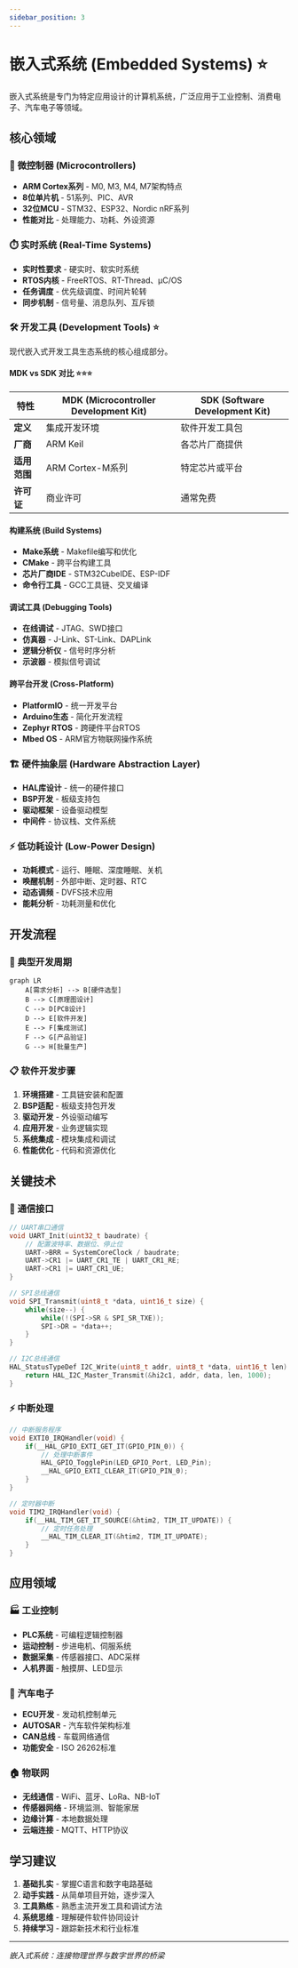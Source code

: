 ```yaml
---
sidebar_position: 3
---
```


# 嵌入式系统 (Embedded Systems) ⭐

嵌入式系统是专门为特定应用设计的计算机系统，广泛应用于工业控制、消费电子、汽车电子等领域。

## 核心领域

### 🔧 **微控制器** (Microcontrollers)
- **ARM Cortex系列** - M0, M3, M4, M7架构特点
- **8位单片机** - 51系列、PIC、AVR
- **32位MCU** - STM32、ESP32、Nordic nRF系列
- **性能对比** - 处理能力、功耗、外设资源

### ⏱️ **实时系统** (Real-Time Systems)
- **实时性要求** - 硬实时、软实时系统
- **RTOS内核** - FreeRTOS、RT-Thread、μC/OS
- **任务调度** - 优先级调度、时间片轮转
- **同步机制** - 信号量、消息队列、互斥锁

### 🛠️ **开发工具** (Development Tools) ⭐
现代嵌入式开发工具生态系统的核心组成部分。

#### **MDK vs SDK 对比** ⭐⭐⭐
| 特性 | MDK (Microcontroller Development Kit) | SDK (Software Development Kit) |
|------|---------------------------------------|--------------------------------|
| **定义** | 集成开发环境 | 软件开发工具包 |
| **厂商** | ARM Keil | 各芯片厂商提供 |
| **适用范围** | ARM Cortex-M系列 | 特定芯片或平台 |
| **许可证** | 商业许可 | 通常免费 |

#### **构建系统** (Build Systems)
- **Make系统** - Makefile编写和优化
- **CMake** - 跨平台构建工具
- **芯片厂商IDE** - STM32CubeIDE、ESP-IDF
- **命令行工具** - GCC工具链、交叉编译

#### **调试工具** (Debugging Tools)
- **在线调试** - JTAG、SWD接口
- **仿真器** - J-Link、ST-Link、DAPLink
- **逻辑分析仪** - 信号时序分析
- **示波器** - 模拟信号调试

#### **跨平台开发** (Cross-Platform)
- **PlatformIO** - 统一开发平台
- **Arduino生态** - 简化开发流程
- **Zephyr RTOS** - 跨硬件平台RTOS
- **Mbed OS** - ARM官方物联网操作系统

### 🏗️ **硬件抽象层** (Hardware Abstraction Layer)
- **HAL库设计** - 统一的硬件接口
- **BSP开发** - 板级支持包
- **驱动框架** - 设备驱动模型
- **中间件** - 协议栈、文件系统

### ⚡ **低功耗设计** (Low-Power Design)
- **功耗模式** - 运行、睡眠、深度睡眠、关机
- **唤醒机制** - 外部中断、定时器、RTC
- **动态调频** - DVFS技术应用
- **能耗分析** - 功耗测量和优化

## 开发流程

### 🔄 **典型开发周期**
```mermaid
graph LR
    A[需求分析] --> B[硬件选型]
    B --> C[原理图设计]
    C --> D[PCB设计]
    D --> E[软件开发]
    E --> F[集成测试]
    F --> G[产品验证]
    G --> H[批量生产]
```

### 📋 **软件开发步骤**
1. **环境搭建** - 工具链安装和配置
2. **BSP适配** - 板级支持包开发
3. **驱动开发** - 外设驱动编写
4. **应用开发** - 业务逻辑实现
5. **系统集成** - 模块集成和调试
6. **性能优化** - 代码和资源优化

## 关键技术

### 🔌 **通信接口**
```c
// UART串口通信
void UART_Init(uint32_t baudrate) {
    // 配置波特率、数据位、停止位
    UART->BRR = SystemCoreClock / baudrate;
    UART->CR1 |= UART_CR1_TE | UART_CR1_RE;
    UART->CR1 |= UART_CR1_UE;
}

// SPI总线通信
void SPI_Transmit(uint8_t *data, uint16_t size) {
    while(size--) {
        while(!(SPI->SR & SPI_SR_TXE));
        SPI->DR = *data++;
    }
}

// I2C总线通信
HAL_StatusTypeDef I2C_Write(uint8_t addr, uint8_t *data, uint16_t len) {
    return HAL_I2C_Master_Transmit(&hi2c1, addr, data, len, 1000);
}
```

### ⚡ **中断处理**
```c
// 中断服务程序
void EXTI0_IRQHandler(void) {
    if(__HAL_GPIO_EXTI_GET_IT(GPIO_PIN_0)) {
        // 处理中断事件
        HAL_GPIO_TogglePin(LED_GPIO_Port, LED_Pin);
        __HAL_GPIO_EXTI_CLEAR_IT(GPIO_PIN_0);
    }
}

// 定时器中断
void TIM2_IRQHandler(void) {
    if(__HAL_TIM_GET_IT_SOURCE(&htim2, TIM_IT_UPDATE)) {
        // 定时任务处理
        __HAL_TIM_CLEAR_IT(&htim2, TIM_IT_UPDATE);
    }
}
```

## 应用领域

### 🏭 **工业控制**
- **PLC系统** - 可编程逻辑控制器
- **运动控制** - 步进电机、伺服系统
- **数据采集** - 传感器接口、ADC采样
- **人机界面** - 触摸屏、LED显示

### 🚗 **汽车电子**
- **ECU开发** - 发动机控制单元
- **AUTOSAR** - 汽车软件架构标准
- **CAN总线** - 车载网络通信
- **功能安全** - ISO 26262标准

### 🏠 **物联网**
- **无线通信** - WiFi、蓝牙、LoRa、NB-IoT
- **传感器网络** - 环境监测、智能家居
- **边缘计算** - 本地数据处理
- **云端连接** - MQTT、HTTP协议

## 学习建议

1. **基础扎实** - 掌握C语言和数字电路基础
2. **动手实践** - 从简单项目开始，逐步深入
3. **工具熟练** - 熟悉主流开发工具和调试方法  
4. **系统思维** - 理解硬件软件协同设计
5. **持续学习** - 跟踪新技术和行业标准

---
*嵌入式系统：连接物理世界与数字世界的桥梁*